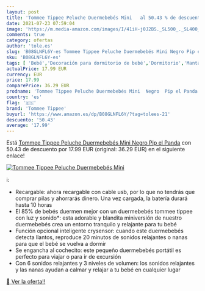 ```yaml
---
layout: post
title: 'Tommee Tippee Peluche Duermebebés Mini   al 50.43 % de descuento'
date: 2021-07-23 07:59:04
image: 'https://m.media-amazon.com/images/I/41iH-j0J2BS._SL500_._SL400_.jpg'
comments: true
category: ofertas
author: 'tole.es'
slug: 'B08GLNFL6Y-es Tommee Tippee Peluche Duermebebés Mini Negro Pip el Panda'
sku: 'B08GLNFL6Y-es'
tags: [ 'Bebé','Decoración para dormitorio de bebé','Dormitorio','Mantas para bebés','Mantas y mantitas para bebés','Móviles para bebé','Ropa de cama','tommee','tommee tippee', ]
actualPrice: 17.99 EUR
currency: EUR
price: 17.99
comparePrice: 36.29 EUR
prodname: 'Tommee Tippee Peluche Duermebebés Mini  Negro  Pip el Panda'
country: 'es'
flag: '🇪🇸'
brand: 'Tommee Tippee'
buyurl: 'https://www.amazon.es/dp/B08GLNFL6Y/?tag=tolees-21'
descuento: '50.43'
average: '17.99'
---
```


Está [Tommee Tippee Peluche Duermebebés Mini  Negro  Pip el Panda](https://www.amazon.es/dp/B08GLNFL6Y/?tag=tolees-21) con 50.43 de descuento por 17.99 EUR (original: 36.29 EUR) en el siguiente enlace!

[![Tommee Tippee Peluche Duermebebés Mini  ](https://m.media-amazon.com/images/I/41iH-j0J2BS._SL500_._SL400_.jpg)](https://www.amazon.es/dp/B08GLNFL6Y/?tag=tolees-21)

ℹ️:

- Recargable: ahora recargable con cable usb, por lo que no tendrás que comprar pilas y ahorrarás dinero. Una vez cargada, la batería durará hasta 10 horas
- El 85% de bebés duermen mejor con un duermebebés tommee tippee con luz y sonido*: esta adorable y blandita miniversión de nuestro duermebebés crea un entorno tranquilo y relajante para tu bebé
- Función opcional inteligente crysensor: cuando este duermebebés detecta llantos, reproduce 20 minutos de sonidos relajantes o nanas para que el bebé se vuelva a dormir
- Se engancha al cochecito: este pequeño duermebebés portátil es perfecto para viajar o para ir de excursión
- Con 6 sonidos relajantes y 3 niveles de volumen: los sonidos relajantes y las nanas ayudan a calmar y relajar a tu bebé en cualquier lugar

[🛒 Ver la oferta!!](https://www.amazon.es/dp/B08GLNFL6Y/?tag=tolees-21)
